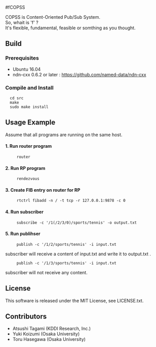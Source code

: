 #fCOPSS

COPSS is Content-Oriented Pub/Sub System.  
So, whait is 'f' ?  
It's flexible, fundamental, feasible or somthing as you thought.

## Build

### Prerequisites
* Ubuntu 16.04
* ndn-cxx 0.6.2 or later : <https://github.com/named-data/ndn-cxx>

### Compile and Install
```
  cd src
  make 
  sudo make install
```

## Usage Example
Assume that all programs are running on the same host.

####  1. Run router program
```
     router
```
 
####  2. Run RP program
```
     rendezvous
```
 
####  3. Create FIB entry on router for RP 
```
     rtctrl fibadd -n / -t tcp -r 127.0.0.1:9878 -c 0
```
 
####  4. Run subscriber
```
     subscribe -c '/1(/2/3/0)/sports/tennis' -o output.txt
```
 
####  5. Run publihser
```
     publish -c '/1/2/sports/tennis' -i input.txt
```

  subscriber will receive a content of input.txt and write it to output.txt .
 
```
     publish -c '/1/3/sports/tennis' -i input.txt
```

  subscriber will not receive any content.


## License

This software is released under the MIT License, see LICENSE.txt.

## Contributors

- Atsushi Tagami (KDDI Research, Inc.)
- Yuki Koizumi (Osaka University)
- Toru Hasegawa (Osaka University)
